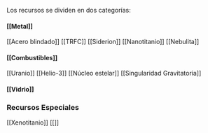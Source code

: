 Los recursos se dividen en dos categorías:
#### [[Metal]] 
[[Acero blindado]]
[[TRFC]]
[[Siderion]]
[[Nanotitanio]]
[[Nebulita]]

#### [[Combustibles]]
[[Uranio]]
[[Helio-3]]
[[Núcleo estelar]]
[[Singularidad Gravitatoria]]

#### [[Vidrio]]


### Recursos Especiales

[[Xenotitanio]]
[[]]